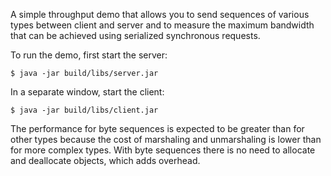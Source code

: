 A simple throughput demo that allows you to send sequences of various
types between client and server and to measure the maximum bandwidth
that can be achieved using serialized synchronous requests.

To run the demo, first start the server:

    $ java -jar build/libs/server.jar

In a separate window, start the client:

    $ java -jar build/libs/client.jar

The performance for byte sequences is expected to be greater than 
for other types because the cost of marshaling and unmarshaling is
lower than for more complex types. With byte sequences there is no
need to allocate and deallocate objects, which adds overhead.
